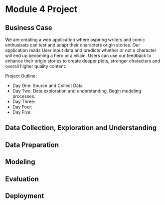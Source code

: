 # Module 4 Project

## Business Case
We are creating a web application where aspiring writers and comic enthusiasts can test and adapt their characters origin stories. Our application reads User input data and predicts whether or not a character will end up becoming a hero or a villain. Users can use our feedback to enhance their origin stories to create deeper plots, stronger characters and overall higher quality content. 

Project Outline:
- Day One: Source and Collect Data
- Day Two: Data exploration and understanding. Begin modeling processes. 
- Day Three: 
- Day Four:
- Day Five: 



## Data Collection, Exploration and Understanding

## Data Preparation

## Modeling

## Evaluation

## Deployment

